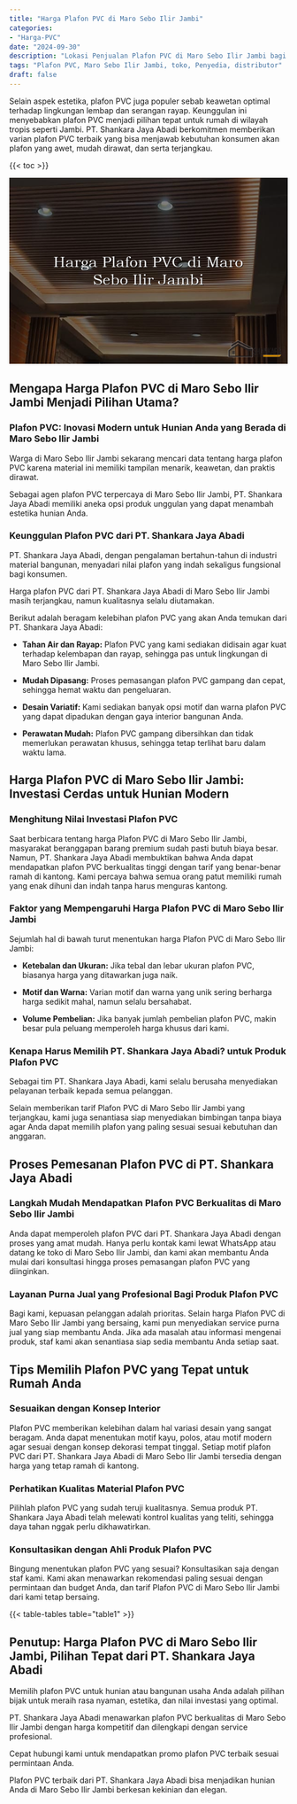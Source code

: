 ```yaml
---
title: "Harga Plafon PVC di Maro Sebo Ilir Jambi"
categories: 
- "Harga-PVC"
date: "2024-09-30"
description: "Lokasi Penjualan Plafon PVC di Maro Sebo Ilir Jambi bagi tempat tinggal, perkantoran, serta gerai. Panel terbaik, beragam motif, variasi warna modern, beserta jasa pemasangan ditangani oleh teknisi berpengalaman dan kepastian resmi!|Layanan penjualan Plafon PVC di Maro Sebo Ilir Jambi bagi keperluan hunian, office, atau ritel, beserta panel unggulan dan penempatan oleh tim berpengalaman serta garansi resmi.|Alternatif Plafon PVC di Maro Sebo Ilir Jambi yang andal bagi tempat tinggal, kantor, serta ritel, bersama material unggulan dan penempatan oleh teknisi profesional serta garansi resmi.|Penyediaan Plafon PVC di Maro Sebo Ilir Jambi bagi rumah, perkantoran, dan toko, beserta produk berkualitas dan instalasi oleh teknisi berpengalaman, disertai dengan garansi resmi.}"
tags: "Plafon PVC, Maro Sebo Ilir Jambi, toko, Penyedia, distributor"
draft: false
---
```


Selain aspek estetika, plafon PVC juga populer sebab keawetan optimal terhadap lingkungan lembap dan serangan rayap. Keunggulan ini menyebabkan plafon PVC menjadi pilihan tepat untuk rumah di wilayah tropis seperti Jambi. PT. Shankara Jaya Abadi berkomitmen memberikan varian plafon PVC terbaik yang bisa menjawab kebutuhan konsumen akan plafon yang awet, mudah dirawat, dan serta terjangkau.

{{< toc >}}

![Harga Plafon PVC di Maro Sebo Ilir Jambi](/images/Harga-PVC/Harga-Plafon-PVC-di-Maro-Sebo-Ilir-Jambi.png)


## Mengapa Harga Plafon PVC di Maro Sebo Ilir Jambi Menjadi Pilihan Utama?

### Plafon PVC: Inovasi Modern untuk Hunian Anda yang Berada di Maro Sebo Ilir Jambi

Warga di Maro Sebo Ilir Jambi sekarang mencari data tentang harga plafon PVC karena material ini memiliki tampilan menarik, keawetan, dan praktis dirawat.

Sebagai agen plafon PVC terpercaya di Maro Sebo Ilir Jambi, PT. Shankara Jaya Abadi memiliki aneka opsi produk unggulan yang dapat menambah estetika hunian Anda.

### Keunggulan Plafon PVC dari PT. Shankara Jaya Abadi

PT. Shankara Jaya Abadi, dengan pengalaman bertahun-tahun di industri material bangunan, menyadari nilai plafon yang indah sekaligus fungsional bagi konsumen.

Harga plafon PVC dari PT. Shankara Jaya Abadi di Maro Sebo Ilir Jambi masih terjangkau, namun kualitasnya selalu diutamakan.

Berikut adalah beragam kelebihan plafon PVC yang akan Anda temukan dari PT. Shankara Jaya Abadi:

- **Tahan Air dan Rayap:** Plafon PVC yang kami sediakan didisain agar kuat terhadap kelembapan dan rayap, sehingga pas untuk lingkungan di Maro Sebo Ilir Jambi.

- **Mudah Dipasang:** Proses pemasangan plafon PVC gampang dan cepat, sehingga hemat waktu dan pengeluaran.

- **Desain Variatif:** Kami sediakan banyak opsi motif dan warna plafon PVC yang dapat dipadukan dengan gaya interior bangunan Anda.

- **Perawatan Mudah:** Plafon PVC gampang dibersihkan dan tidak memerlukan perawatan khusus, sehingga tetap terlihat baru dalam waktu lama.

## Harga Plafon PVC di Maro Sebo Ilir Jambi: Investasi Cerdas untuk Hunian Modern

### Menghitung Nilai Investasi Plafon PVC

Saat berbicara tentang harga Plafon PVC di Maro Sebo Ilir Jambi, masyarakat beranggapan barang premium sudah pasti butuh biaya besar. Namun, PT. Shankara Jaya Abadi membuktikan bahwa Anda dapat mendapatkan plafon PVC berkualitas tinggi dengan tarif yang benar-benar ramah di kantong. Kami percaya bahwa semua orang patut memiliki rumah yang enak dihuni dan indah tanpa harus menguras kantong.

### Faktor yang Mempengaruhi Harga Plafon PVC di Maro Sebo Ilir Jambi

Sejumlah hal di bawah turut menentukan harga Plafon PVC di Maro Sebo Ilir Jambi:

- **Ketebalan dan Ukuran:** Jika tebal dan lebar ukuran plafon PVC, biasanya harga yang ditawarkan juga naik.

- **Motif dan Warna:** Varian motif dan warna yang unik sering berharga harga sedikit mahal, namun selalu bersahabat.

- **Volume Pembelian:** Jika banyak jumlah pembelian plafon PVC, makin besar pula peluang memperoleh harga khusus dari kami.

### Kenapa Harus Memilih PT. Shankara Jaya Abadi? untuk Produk Plafon PVC

Sebagai tim PT. Shankara Jaya Abadi, kami selalu berusaha menyediakan pelayanan terbaik kepada semua pelanggan.

Selain memberikan tarif Plafon PVC di Maro Sebo Ilir Jambi yang terjangkau, kami juga senantiasa siap menyediakan bimbingan tanpa biaya agar Anda dapat memilih plafon yang paling sesuai sesuai kebutuhan dan anggaran.

## Proses Pemesanan Plafon PVC di PT. Shankara Jaya Abadi

### Langkah Mudah Mendapatkan Plafon PVC Berkualitas di Maro Sebo Ilir Jambi

Anda dapat memperoleh plafon PVC dari PT. Shankara Jaya Abadi dengan proses yang amat mudah. Hanya perlu kontak kami lewat WhatsApp atau datang ke toko di Maro Sebo Ilir Jambi, dan kami akan membantu Anda mulai dari konsultasi hingga proses pemasangan plafon PVC yang diinginkan.

### Layanan Purna Jual yang Profesional Bagi Produk Plafon PVC

Bagi kami, kepuasan pelanggan adalah prioritas. Selain harga Plafon PVC di Maro Sebo Ilir Jambi yang bersaing, kami pun menyediakan service purna jual yang siap membantu Anda. Jika ada masalah atau informasi mengenai produk, staf kami akan senantiasa siap sedia membantu Anda setiap saat.

## Tips Memilih Plafon PVC yang Tepat untuk Rumah Anda

### Sesuaikan dengan Konsep Interior

Plafon PVC memberikan kelebihan dalam hal variasi desain yang sangat beragam. Anda dapat menentukan motif kayu, polos, atau motif modern agar sesuai dengan konsep dekorasi tempat tinggal. Setiap motif plafon PVC dari PT. Shankara Jaya Abadi di Maro Sebo Ilir Jambi tersedia dengan harga yang tetap ramah di kantong.

### Perhatikan Kualitas Material Plafon PVC

Pilihlah plafon PVC yang sudah teruji kualitasnya. Semua produk PT. Shankara Jaya Abadi telah melewati kontrol kualitas yang teliti, sehingga daya tahan nggak perlu dikhawatirkan.

### Konsultasikan dengan Ahli Produk Plafon PVC

Bingung menentukan plafon PVC yang sesuai? Konsultasikan saja dengan staf kami. Kami akan menawarkan rekomendasi paling sesuai dengan permintaan dan budget Anda, dan tarif Plafon PVC di Maro Sebo Ilir Jambi dari kami tetap bersaing.

{{< table-tables table="table1" >}}

## Penutup: Harga Plafon PVC di Maro Sebo Ilir Jambi, Pilihan Tepat dari PT. Shankara Jaya Abadi

Memilih plafon PVC untuk hunian atau bangunan usaha Anda adalah pilihan bijak untuk meraih rasa nyaman, estetika, dan nilai investasi yang optimal.

PT. Shankara Jaya Abadi menawarkan plafon PVC berkualitas di Maro Sebo Ilir Jambi dengan harga kompetitif dan dilengkapi dengan service profesional.

Cepat hubungi kami untuk mendapatkan promo plafon PVC terbaik sesuai permintaan Anda.

Plafon PVC terbaik dari PT. Shankara Jaya Abadi bisa menjadikan hunian Anda di Maro Sebo Ilir Jambi berkesan kekinian dan elegan.
